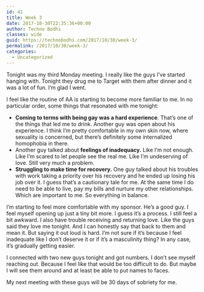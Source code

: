 ```yaml
---
id: 41
title: Week 3
date: 2017-10-30T22:35:36+00:00
author: Techno Bodhi
classes: wide
guid: https://technobodhi.com/2017/10/30/week-3/
permalink: /2017/10/30/week-3/
categories:
  - Uncategorized
---
```

Tonight was my third Monday meeting. I really like the guys I’ve started hanging with. Tonight they drug me to Target with them after dinner and it was a lot of fun. I’m glad I went.

I feel like the routine of AA is starting to become more familiar to me. In no particular order, some things that resonated with me tonight:
<ul>
 	<li><strong>Coming to terms with being gay was a hard experience</strong>. That’s one of the things that led me to drink. Another guy was open about his experience. I think I’m pretty comfortable in my own skin now, where sexuality is concerned, but there’s definitely some internalized homophobia in there.</li>
 	<li>Another guy talked about <strong>feelings of inadequacy.</strong> Like I’m not enough. Like I’m scared to let people see the real me. Like I’m undeserving of love. Still very much a problem.</li>
 	<li><strong>Struggling to make time for recovery.</strong> One guy talked about his troubles with work taking a priority over his recovery and he ended up losing his job over it. I guess that’s a cautionary tale for me. At the same time I do need to be able to live, pay my bills and nurture my other relationships. Which are important to me. So everything in balance.</li>
</ul>I’m starting to feel more comfortable with my sponsor. He’s a good guy. I feel myself opening up just a tiny bit more. I guess it’s a process. I still feel a bit awkward. I also have trouble receiving and returning love. Like the guys said they love me tonight. And I can honestly say that back to them and mean it. But saying it out loud is hard. I’m not sure if it’s because I feel inadequate like I don’t deserve it or if it’s a masculinity thing? In any case, it’s gradually getting easier.

I connected with two new guys tonight and got numbers. I don’t see myself reaching out. Because I feel like that would be too difficult to do. But maybe I will see them around and at least be able to put names to faces.

My next meeting with these guys will be 30 days of sobriety for me.